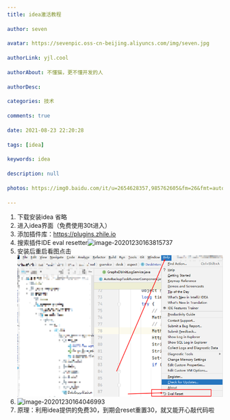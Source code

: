 ```yaml
---
title: idea激活教程

author: seven

avatar: https://sevenpic.oss-cn-beijing.aliyuncs.com/img/seven.jpg

authorLink: yjl.cool

authorAbout: 不懂猫，更不懂开发的人

authorDesc: 

categories: 技术

comments: true

date: 2021-08-23 22:20:28

tags: [idea]

keywords: idea

description: null

photos: https://img0.baidu.com/it/u=2654628357,985762605&fm=26&fmt=auto&gp=0.jpg

---
```

1. 下载安装idea 省略
2. 进入idea界面（免费使用30t进入）
3. 添加插件库：https://plugins.zhile.io
4. 搜索插件IDE eval resetter![image-20201230163815737](https://sevenpic.oss-cn-beijing.aliyuncs.com/img/image-20201230163815737.png)
5. 安装后重启看图点击![image-20201230164022445](idea激活教程图片/image-20201230164022445.png)
6. ![image-20201230164046993](https://sevenpic.oss-cn-beijing.aliyuncs.com/img/image-20201230164046993.png)
7. 原理：利用idea提供的免费30，到期会reset重置30，就又能开心敲代码啦
